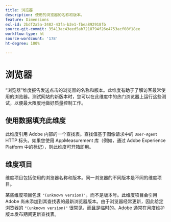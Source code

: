 ```yaml
---
title: 浏览器
description: 使用的浏览器的名称和版本。
feature: Dimensions
exl-id: 2bdf2a5a-3482-43fa-b2e1-fbea892918fb
source-git-commit: 35413ac43eed5ab7218794f26e4753acf08f18ee
workflow-type: ht
source-wordcount: '178'
ht-degree: 100%

---
```


# 浏览器

“浏览器”维度报告发送点击的浏览器的名称和版本。此维度有助于了解访客最常使用的浏览器。测试网站的新版本时，您可以在此维度中的热门浏览器上运行这些测试，以便最大限度地做好质量控制工作。

## 使用数据填充此维度

此维度引用 Adobe 内部的一个查找表。查找值基于图像请求中的 `User-Agent` HTTP 标头。如果您使用 AppMeasurement 库（例如，通过 Adobe Experience Platform 中的标记），则此维度可开箱即用。

## 维度项目

维度项目包括使用的浏览器名称和版本。同一浏览器的不同版本是不同的维度项目。

某些维度项目包含 `"(unknown version)"`，而不是版本号。此维度项目会引用 Adobe 尚未添加到其查找表的最新浏览器版本。由于浏览器经常更新，因此给定浏览器的 `"(unknown version)"` 很常见，而且是临时的。Adobe 通常在月度维护版本发布期间更新查找表。
